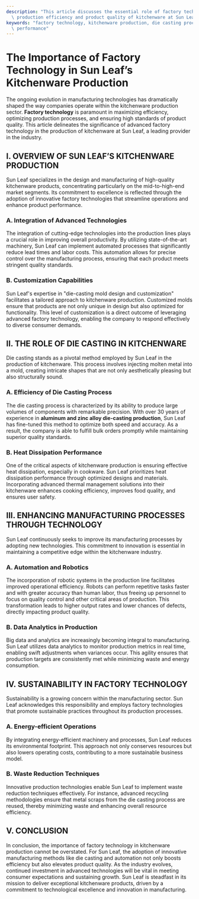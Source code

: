 ```yaml
---
description: "This article discusses the essential role of factory technology in enhancing the\
  \ production efficiency and product quality of kitchenware at Sun Leaf."
keywords: "factory technology, kitchenware production, die casting process, heat dissipation\
  \ performance"
---
```

# The Importance of Factory Technology in Sun Leaf’s Kitchenware Production

The ongoing evolution in manufacturing technologies has dramatically shaped the way companies operate within the kitchenware production sector. **Factory technology** is paramount in maximizing efficiency, optimizing production processes, and ensuring high standards of product quality. This article delineates the significance of advanced factory technology in the production of kitchenware at Sun Leaf, a leading provider in the industry.

## I. OVERVIEW OF SUN LEAF’S KITCHENWARE PRODUCTION

Sun Leaf specializes in the design and manufacturing of high-quality kitchenware products, concentrating particularly on the mid-to-high-end market segments. Its commitment to excellence is reflected through the adoption of innovative factory technologies that streamline operations and enhance product performance.

### A. Integration of Advanced Technologies

The integration of cutting-edge technologies into the production lines plays a crucial role in improving overall productivity. By utilizing state-of-the-art machinery, Sun Leaf can implement automated processes that significantly reduce lead times and labor costs. This automation allows for precise control over the manufacturing process, ensuring that each product meets stringent quality standards.

### B. Customization Capabilities

Sun Leaf's expertise in "die-casting mold design and customization" facilitates a tailored approach to kitchenware production. Customized molds ensure that products are not only unique in design but also optimized for functionality. This level of customization is a direct outcome of leveraging advanced factory technology, enabling the company to respond effectively to diverse consumer demands.

## II. THE ROLE OF DIE CASTING IN KITCHENWARE

Die casting stands as a pivotal method employed by Sun Leaf in the production of kitchenware. This process involves injecting molten metal into a mold, creating intricate shapes that are not only aesthetically pleasing but also structurally sound. 

### A. Efficiency of Die Casting Process

The die casting process is characterized by its ability to produce large volumes of components with remarkable precision. With over 30 years of experience in **aluminum and zinc alloy die-casting production**, Sun Leaf has fine-tuned this method to optimize both speed and accuracy. As a result, the company is able to fulfill bulk orders promptly while maintaining superior quality standards.

### B. Heat Dissipation Performance

One of the critical aspects of kitchenware production is ensuring effective heat dissipation, especially in cookware. Sun Leaf prioritizes heat dissipation performance through optimized designs and materials. Incorporating advanced thermal management solutions into their kitchenware enhances cooking efficiency, improves food quality, and ensures user safety.

## III. ENHANCING MANUFACTURING PROCESSES THROUGH TECHNOLOGY

Sun Leaf continuously seeks to improve its manufacturing processes by adopting new technologies. This commitment to innovation is essential in maintaining a competitive edge within the kitchenware industry.

### A. Automation and Robotics

The incorporation of robotic systems in the production line facilitates improved operational efficiency. Robots can perform repetitive tasks faster and with greater accuracy than human labor, thus freeing up personnel to focus on quality control and other critical areas of production. This transformation leads to higher output rates and lower chances of defects, directly impacting product quality.

### B. Data Analytics in Production

Big data and analytics are increasingly becoming integral to manufacturing. Sun Leaf utilizes data analytics to monitor production metrics in real time, enabling swift adjustments when variances occur. This agility ensures that production targets are consistently met while minimizing waste and energy consumption.

## IV. SUSTAINABILITY IN FACTORY TECHNOLOGY

Sustainability is a growing concern within the manufacturing sector. Sun Leaf acknowledges this responsibility and employs factory technologies that promote sustainable practices throughout its production processes.

### A. Energy-efficient Operations

By integrating energy-efficient machinery and processes, Sun Leaf reduces its environmental footprint. This approach not only conserves resources but also lowers operating costs, contributing to a more sustainable business model. 

### B. Waste Reduction Techniques

Innovative production technologies enable Sun Leaf to implement waste reduction techniques effectively. For instance, advanced recycling methodologies ensure that metal scraps from the die casting process are reused, thereby minimizing waste and enhancing overall resource efficiency.

## V. CONCLUSION

In conclusion, the importance of factory technology in kitchenware production cannot be overstated. For Sun Leaf, the adoption of innovative manufacturing methods like die casting and automation not only boosts efficiency but also elevates product quality. As the industry evolves, continued investment in advanced technologies will be vital in meeting consumer expectations and sustaining growth. Sun Leaf is steadfast in its mission to deliver exceptional kitchenware products, driven by a commitment to technological excellence and innovation in manufacturing.
